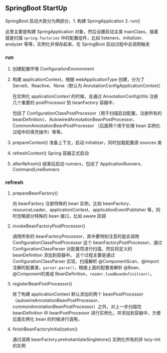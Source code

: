 

## SpringBoot StartUp



SpringBoot 启动大致分为两部分，1.  构建 SpringApplication 2. run()

这里主要是构建 SpringApplication 对象，然后设置启动主类 mainClass，接着就是扫描 `spring.factories` 中的配置组件，比如 listeners、initializer、analyzer 等等，实例化并保存起来，在 SpringBoot 启动过程中会调用触发



### run

1. 创建配置环境 ConfigurationEnvironment

2. 构建 applicationContext，根据 webApplicationType 创建，分为了 Servelt、Reactive、None（默认为 AnnotationConfigApplicationContext）

   在实例化 applicationContext 的时候，会通过 AnnotationConfigUtils 注册几个重要的 postProcessor 到 beanFactory 容器中，

   包括了 ConfigurationClassPostProcessor（用于扫描启动配置，注册所有的 beanDefinition）、AutowiredAnnotationBeanPostProcessor、CommonAnnotationBeanPostProcessor （后面两个用于处理 bean 实例化过程中的填充操作）等等。

3. prepareContext() 准备上下文，启动 initializer，同时加载配置源 sources 类

4. refreshContext() Spring 容器正式启动

5. afterRefresh() 结束后启动 runners，包括了 ApplicationRunners、CommandLineRunners



### refresh

1. prepareBeanFactory() 

   向 beanFactory 注册特殊的 bean 实例，比如 beanFactory、resourceLoader、applicationContext、applicationEventPublisher 等，同时忽略部分特殊的 bean 接口，比如 aware 回调



2. invokeBeanFactoryPostProcessor()

   调用所有的 beanFactoryProcessor，其中要特别注意的是会调用 ConfigurationClassPostProcessor 这个 beanFactoryPostProcessor，通过 ConfigurationClassParser 对配置项进行扫描，然后将定义的 beanDefinition 添加到容器中。
   这个过程主要是通过 ConfigurationClassParser 实现，扫描解析 @ComponentScan、@Import 注解的配置类，`parser.parse()`，根据上面的配置类解析 @Bean、@Component的类成 BeanDefinition，`reader.loadBeanDefinition()`，



3. registerBeanPostProcessor()

   除了构建 applicationContext 默认添加的两个 beanPostProcessor（autowireAnnotationBeanPostProcessor、commonAnnotationBeanPostProcessor）之外，对上一步扫描完 beanDefinition 中  beanPostProcessor 进行实例化，并添加到容器中，方便后面实例化 bean 的时候进行调用。



 4. finishBeanFactoryInitialization()

    通过调用 beanFactory.preInstantiateSingletons() 实例化所有的非 lazy-init 的实例